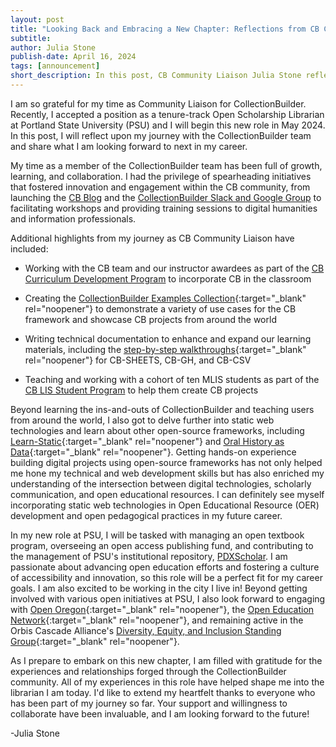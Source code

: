 ```yaml
---
layout: post
title: "Looking Back and Embracing a New Chapter: Reflections from CB Community Liaison, Julia Stone"
subtitle: 
author: Julia Stone
publish-date: April 16, 2024
tags: [announcement]
short_description: In this post, CB Community Liaison Julia Stone reflects upon her time with the CollectionBuilder team and discusses what she is looking forward to next in her career journey. 
---
```


I am so grateful for my time as Community Liaison for CollectionBuilder. Recently, I accepted a position as a tenure-track Open Scholarship Librarian at Portland State University (PSU) and I will begin this new role in May 2024. In this post, I will reflect upon my journey with the CollectionBuilder team and share what I am looking forward to next in my career. 

My time as a member of the CollectionBuilder team has been full of growth, learning, and collaboration. I had the privilege of spearheading initiatives that fostered innovation and engagement within the CB community, from launching the [CB Blog](/blog/) and the [CollectionBuilder Slack and Google Group](/community/spaces/) to facilitating workshops and providing training sessions to digital humanities and information professionals. 

Additional highlights from my journey as CB Community Liaison have included: 

- Working with the CB team and our instructor awardees as part of the [CB Curriculum Development Program](/community/instructor-incentives.html) to incorporate CB in the classroom

- Creating the [CollectionBuilder Examples Collection](https://collectionbuilder.github.io/cb-examples/){:target="_blank" rel="noopener"} to demonstrate a variety of use cases for the CB framework and showcase CB projects from around the world

- Writing technical documentation to enhance and expand our learning materials, including the [step-by-step walkthroughs](https://collectionbuilder.github.io/cb-docs/docs/walkthroughs/){:target="_blank" rel="noopener"} for CB-SHEETS, CB-GH, and CB-CSV

- Teaching and working with a cohort of ten MLIS students as part of the [CB LIS Student Program](/community/student-incentives.html) to help them create CB projects

Beyond learning the ins-and-outs of CollectionBuilder and teaching users from around the world, I also got to delve further into static web technologies and learn about other open-source frameworks, including [Learn-Static](https://learn-static.github.io/){:target="_blank" rel="noopener"} and [Oral History as Data](https://learn-static.github.io/oral-history-as-data/){:target="_blank" rel="noopener"}. Getting hands-on experience building digital projects using open-source frameworks has not only helped me hone my technical and web development skills but has also enriched my understanding of the intersection between digital technologies, scholarly communication, and open educational resources. I can definitely see myself incorporating static web technologies in Open Educational Resource (OER) development and open pedagogical practices in my future career.

In my new role at PSU, I will be tasked with managing an open textbook program, overseeing an open access publishing fund, and contributing to the management of PSU's institutional repository, [PDXScholar](https://pdxscholar.library.pdx.edu/). I am passionate about advancing open education efforts and fostering a culture of accessibility and innovation, so this role will be a perfect fit for my career goals. I am also excited to be working in the city I live in! Beyond getting involved with various open initiatives at PSU, I also look forward to engaging with [Open Oregon](https://openoregon.org/){:target="_blank" rel="noopener"}, the [Open Education Network](https://open.umn.edu/oen){:target="_blank" rel="noopener"}, and remaining active in the Orbis Cascade Alliance's [Diversity, Equity, and Inclusion Standing Group](https://www.orbiscascade.org/programs/dux/deisg/){:target="_blank" rel="noopener"}.

As I prepare to embark on this new chapter, I am filled with gratitude for the experiences and relationships forged through the CollectionBuilder community. All of my experiences in this role have helped shape me into the librarian I am today. I'd like to extend my heartfelt thanks to everyone who has been part of my journey so far. Your support and willingness to collaborate have been invaluable, and I am looking forward to the future!

-Julia Stone